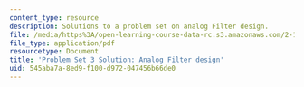 ```yaml
---
content_type: resource
description: Solutions to a problem set on analog Filter design.
file: /media/https%3A/open-learning-course-data-rc.s3.amazonaws.com/2-161-signal-processing-continuous-and-discrete-fall-2008/545aba7a8ed9f100d972047456b66de0_ps3soln.pdf
file_type: application/pdf
resourcetype: Document
title: 'Problem Set 3 Solution: Analog Filter design'
uid: 545aba7a-8ed9-f100-d972-047456b66de0
---
```


